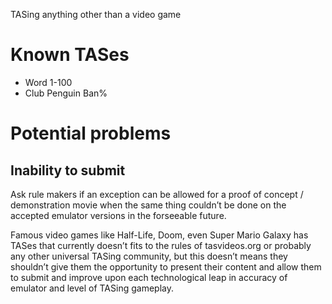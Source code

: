 TASing anything other than a video game

# Known TASes
- Word 1-100
- Club Penguin Ban%

# Potential problems

## Inability to submit
Ask rule makers if an exception can be allowed for a proof of concept / demonstration movie when the same thing couldn’t be done on the accepted emulator versions in the forseeable future.

Famous video games like Half-Life, Doom, even Super Mario Galaxy has TASes that currently doesn’t fits to the rules of tasvideos.org or probably any other universal TASing community, but this doesn’t means they shouldn’t give them the opportunity to present their content and allow them to submit and improve upon each technological leap in accuracy of emulator and level of TASing gameplay.
